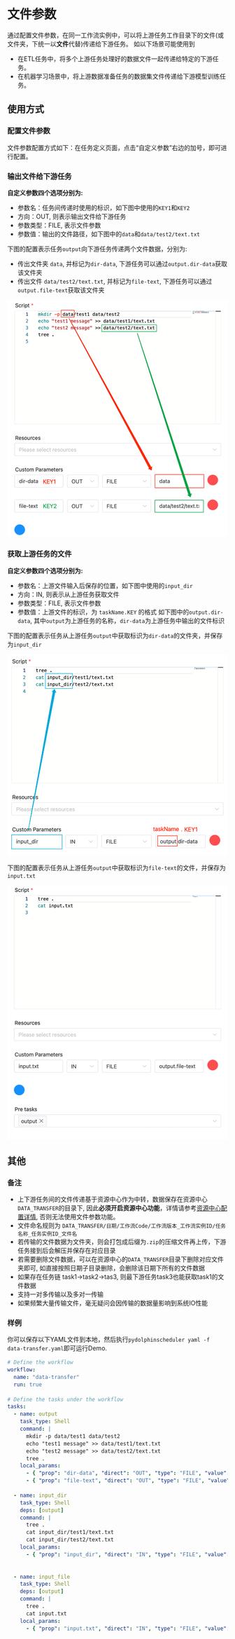 # 文件参数

通过配置文件参数，在同一工作流实例中，可以将上游任务工作目录下的文件(或文件夹，下统一以**文件**代替)传递给下游任务。 如以下场景可能使用到

- 在ETL任务中，将多个上游任务处理好的数据文件一起传递给特定的下游任务。
- 在机器学习场景中，将上游数据准备任务的数据集文件传递给下游模型训练任务。

## 使用方式

### 配置文件参数

文件参数配置方式如下：在任务定义页面，点击“自定义参数”右边的加号，即可进行配置。

### 输出文件给下游任务

**自定义参数四个选项分别为:**

- 参数名：任务间传递时使用的标识，如下图中使用的`KEY1`和`KEY2`
- 方向：OUT, 则表示输出文件给下游任务
- 参数类型：FILE, 表示文件参数
- 参数值：输出的文件路径，如下图中的`data`和`data/test2/text.txt`

下图的配置表示任务`output`向下游任务传递两个文件数据，分别为:
- 传出文件夹 `data`, 并标记为`dir-data`, 下游任务可以通过`output.dir-data`获取该文件夹
- 传出文件 `data/test2/text.txt`, 并标记为`file-text`, 下游任务可以通过`output.file-text`获取该文件夹

![img.png](../../../../img/new_ui/dev/parameter/file_parameter_output.png)

### 获取上游任务的文件

**自定义参数四个选项分别为:**

- 参数名：上游文件输入后保存的位置，如下图中使用的`input_dir`
- 方向：IN, 则表示从上游任务获取文件
- 参数类型：FILE, 表示文件参数
- 参数值：上游文件的标识，为 `taskName.KEY` 的格式 如下图中的`output.dir-data`, 其中`output`为上游任务的名称，`dir-data`为上游任务中输出的文件标识

下图的配置表示任务从上游任务`output`中获取标识为`dir-data`的文件夹，并保存为`input_dir`

![img.png](../../../../img/new_ui/dev/parameter/file_parameter_input_dir.png)

下图的配置表示任务从上游任务`output`中获取标识为`file-text`的文件，并保存为`input.txt`

![img.png](../../../../img/new_ui/dev/parameter/file_parameter_input_file.png)

## 其他

### 备注

- 上下游任务间的文件传递基于资源中心作为中转，数据保存在资源中心`DATA_TRANSFER`的目录下, 因此**必须开启资源中心功能**，详情请参考[资源中心配置详情](../resource/configuration.md), 否则无法使用文件参数功能。
- 文件命名规则为 `DATA_TRANSFER/日期/工作流Code/工作流版本_工作流实例ID/任务名称_任务实例ID_文件名`
- 若传输的文件数据为文件夹，则会打包成后缀为`.zip`的压缩文件再上传，下游任务接到后会解压并保存在对应目录
- 若需要删除文件数据，可以在资源中心的`DATA_TRANSFER`目录下删除对应文件夹即可, 如直接按照日期子目录删除，会删除该日期下所有的文件数据
- 如果存在任务链 task1->task2->tas3, 则最下游任务task3也能获取task1的文件数据
- 支持一对多传输以及多对一传输
- 如果频繁大量传输文件，毫无疑问会因传输的数据量影响到系统IO性能

### 样例

你可以保存以下YAML文件到本地，然后执行`pydolphinscheduler yaml -f data-transfer.yaml`即可运行Demo.

```yaml
# Define the workflow
workflow:
  name: "data-transfer"
  run: true

# Define the tasks under the workflow
tasks:
  - name: output
    task_type: Shell
    command: |
      mkdir -p data/test1 data/test2
      echo "test1 message" >> data/test1/text.txt
      echo "test2 message" >> data/test2/text.txt
      tree .
    local_params:
      - { "prop": "dir-data", "direct": "OUT", "type": "FILE", "value": "data" }
      - { "prop": "file-text", "direct": "OUT", "type": "FILE", "value": "data/test2/text.txt" }

  - name: input_dir
    task_type: Shell
    deps: [output]
    command: |
      tree .
      cat input_dir/test1/text.txt
      cat input_dir/test2/text.txt
    local_params:
      - { "prop": "input_dir", "direct": "IN", "type": "FILE", "value": "output.dir-data" }


  - name: input_file
    task_type: Shell
    deps: [output]
    command: |
      tree .
      cat input.txt
    local_params:
      - { "prop": "input.txt", "direct": "IN", "type": "FILE", "value": "output.file-text" }
```

